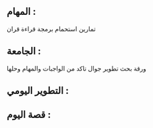 
## المهام :

تمارين
استحمام
برمجة
قراءة قران
## الجامعة :

ورقة بحث تطوير جوال
تاكد من الواجبات والمهام وحلها
## التطوير اليومي :


## قصة اليوم :

